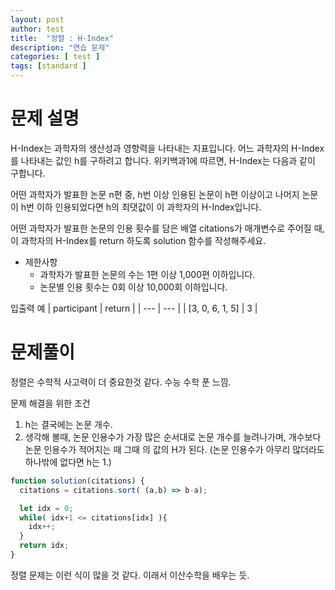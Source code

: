 ```yaml
---
layout: post
author: test
title:  "정렬 : H-Index"
description: "연습 문제"
categories: [ test ]
tags: [standard ]
---
```



# 문제 설명

  H-Index는 과학자의 생산성과 영향력을 나타내는 지표입니다. 어느 과학자의 H-Index를 나타내는 값인 h를 구하려고 합니다. 위키백과1에 따르면, H-Index는 다음과 같이 구합니다.

  어떤 과학자가 발표한 논문 n편 중, h번 이상 인용된 논문이 h편 이상이고 나머지 논문이 h번 이하 인용되었다면 h의 최댓값이 이 과학자의 H-Index입니다.

  어떤 과학자가 발표한 논문의 인용 횟수를 담은 배열 citations가 매개변수로 주어질 때, 이 과학자의 H-Index를 return 하도록 solution 함수를 작성해주세요.

  - 제한사항
    - 과학자가 발표한 논문의 수는 1편 이상 1,000편 이하입니다.
    - 논문별 인용 횟수는 0회 이상 10,000회 이하입니다.

 입출력 예
 | participant | return |
 | --- | --- |
 | [3, 0, 6, 1, 5] | 3 |


# 문제풀이
  정렬은 수학적 사고력이 더 중요한것 같다. 수능 수학 푼 느낌.

  문제 해결을 위한 조건 
   1. h는 결국에는 논문 개수.
   2. 생각해 볼때, 논문 인용수가 가장 많은 순서대로 논문 개수를 늘려나가며, 개수보다 논문 인용수가 적어지는 때 그때 의 값의 H가 된다. (논문 인용수가 아무리 많더라도 하나밖에 없다면 h는 1.)

  
```javascript
function solution(citations) {
  citations = citations.sort( (a,b) => b-a);

  let idx = 0;
  while( idx+1 <= citations[idx] ){
    idx++;
  }
  return idx;
}

```
 정렬 문제는 이런 식이 많을 것 같다. 이래서 이산수학을 배우는 듯.